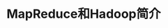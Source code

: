 MapReduce和Hadoop简介
===================================================================================

